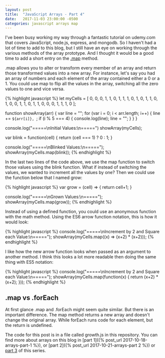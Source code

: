 ```yaml
---
layout: post
title:  "JavaScript Arrays - Part 4"
date:   2017-11-03 23:00:00 -0500
categories: javascript arrays map
---
```


I've been busy working my way through a fantastic tutorial on udemy.com that covers JavaScript, node.js, express, and mongodb. So I haven't had a lot of time to add to this blog, but I still have an eye on working through the various methods of the array prototype. And I thought it would be a good time to add a short entry on the [.map](https://developer.mozilla.org/en-US/docs/Web/JavaScript/Reference/Global_Objects/Array/map) method.

.map allows you to alter or transform every member of an array and return those transformed values into a new array. For instance, let's say you had an array of numbers and each element of the array contained either a 0 or a 1. You could use map to flip all the values in the array, switching all the zero values to one and vice versa.

{% highlight javascript %}
  let myCells = [
    0, 0, 0, 1, 1,
    0, 1, 1, 1, 0,
    1, 0, 1, 1, 0,
    1, 0, 0, 1, 1,
    0, 1, 1, 0, 0,
    0, 1, 1, 1, 0
  ];

  function showArray(arr) {
    var line = "";
    for (var i = 0; i < arr.length; i++) {
      line += `${arr[i]}, `;
      if (i % 5 === 4) {
        console.log(line);
        line = "";
      }
    }
  }

  console.log("=====\nInitial Values:\n=====")
  showArray(myCells);

  var blink = function(cell) {
    return (cell === 1) ? 0 : 1;
  }

  console.log("=====\nBlinked Values:\n=====");
  showArray(myCells.map(blink));
{% endhighlight %}

In the last two lines of the code above, we use the map function to switch those values using the blink function. What if instead of switching the values, we wanted to increment all the values by one? Then we could use the function below that I named grow:

{% highlight javascript %}
  var grow = (cell) => {
    return cell+1;
  }

  console.log("=====\nGrown Values:\n=====");
  showArray(myCells.map(grow));
{% endhighlight %}

Instead of using a defined function, you could use an anonymous function with the math method. Using the ES6 arrow function notation, this is how it would look:

{% highlight javascript %}
  console.log("=====\nIncrement by 2 and Square each Value:\n=====");
  showArray(myCells.map((x) => (x+2) * (x+2)));
{% endhighlight %}

I like how the new arrow function looks when passed as an argument to another method. I think this looks a lot more readable then doing the same thing with ES5 notation:

{% highlight javascript %}
  console.log("=====\nIncrement by 2 and Square each Value:\n=====");
  showArray(myCells.map(function(x) {
    return (x+2) * (x+2);
  }));
{% endhighlight %}

## .map vs .forEach

At first glance .map and .forEach might seem quite similar. But there is an important difference. The map method returns a new array and doesn't change the original array. While forEach runs code for each element, but the return is undefined. 

The code for this post is in a file called growth.js in this repository. You can find more about arrays on this blog in [part 1]({% post_url 2017-10-18-arrays-part-1 %}), or [part 2]({% post_url 2017-10-21-arrays-part 2 %}) or [part 3](https://mullaney.github.io/barista/javascript/arrays/filter/foreach/json/2017/10/23/arrays-part-3.html) of this series.
